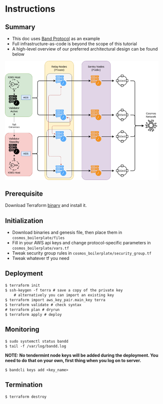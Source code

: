 # Instructions

## Summary
- This doc uses [Band Protocol](https://bandprotocol.com/) as an example
- Full infrastructure-as-code is beyond the scope of this tutorial
- A high-level overview of our preferred architectural design can be found below

![Architecture](assets/architecture.png)

## Prerequisite
Download Terraform [binary](https://www.terraform.io/downloads.html)  and install it.

## Initialization
- Download binaries and genesis file, then place them in `cosmos_boilerplate/files`
- Fill in your AWS api keys and change protocol-specific parameters in `cosmos_boilerplate/vars.tf`
- Tweak security group rules in `cosmos_boilerplate/security_group.tf`
- Tweak whatever tf you need

## Deployment
```
$ terraform init
$ ssh-keygen -f terra # save a copy of the private key
    # alternatively you can import an existing key
$ terraform import aws_key_pair.main_key terra
$ terraform validate # check syntax
# terraform plan # dryrun
$ terraform apply # deploy
```

## Monitoring
```
$ sudo systemctl status bandd
$ tail -f /var/log/bandd.log
```
**NOTE: No tendermint node keys will be added during the deployment. You need to do that on your own, first thing when you log on to server.**
```
$ bandcli keys add <key_name>
```
## Termination
```
$ terraform destroy
```